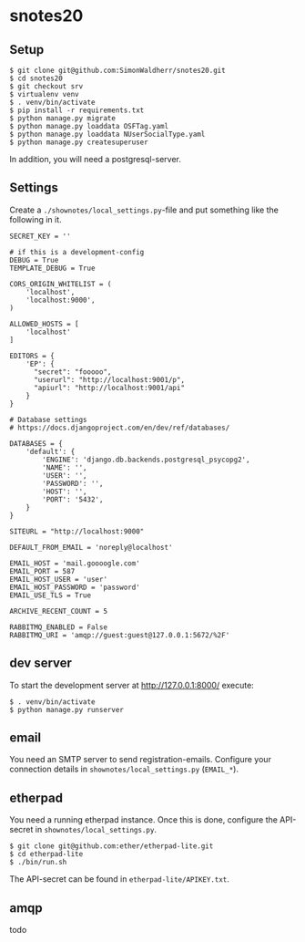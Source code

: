 # snotes20

## Setup
```
$ git clone git@github.com:SimonWaldherr/snotes20.git
$ cd snotes20
$ git checkout srv
$ virtualenv venv
$ . venv/bin/activate
$ pip install -r requirements.txt
$ python manage.py migrate
$ python manage.py loaddata OSFTag.yaml
$ python manage.py loaddata NUserSocialType.yaml
$ python manage.py createsuperuser
```

In addition, you will need a postgresql-server.

## Settings
Create a `./shownotes/local_settings.py`-file and put something like the following in it.
```
SECRET_KEY = ''

# if this is a development-config
DEBUG = True
TEMPLATE_DEBUG = True

CORS_ORIGIN_WHITELIST = (
    'localhost',
    'localhost:9000',
)

ALLOWED_HOSTS = [
    'localhost'
]

EDITORS = {
    'EP': {
      "secret": "fooooo",
      "userurl": "http://localhost:9001/p",
      "apiurl": "http://localhost:9001/api"
    }
}

# Database settings
# https://docs.djangoproject.com/en/dev/ref/databases/

DATABASES = {
    'default': {
        'ENGINE': 'django.db.backends.postgresql_psycopg2',
        'NAME': '',
        'USER': '',
        'PASSWORD': '',
        'HOST': '',
        'PORT': '5432',
    }
}

SITEURL = "http://localhost:9000"

DEFAULT_FROM_EMAIL = 'noreply@localhost'

EMAIL_HOST = 'mail.goooogle.com'
EMAIL_PORT = 587
EMAIL_HOST_USER = 'user'
EMAIL_HOST_PASSWORD = 'password'
EMAIL_USE_TLS = True

ARCHIVE_RECENT_COUNT = 5

RABBITMQ_ENABLED = False
RABBITMQ_URI = 'amqp://guest:guest@127.0.0.1:5672/%2F'
```

## dev server
To start the development server at http://127.0.0.1:8000/ execute:
```
$ . venv/bin/activate
$ python manage.py runserver
```

## email
You need an SMTP server to send registration-emails. Configure your connection details in `shownotes/local_settings.py` (`EMAIL_*`).

## etherpad
You need a running etherpad instance. Once this is done, configure the API-secret in `shownotes/local_settings.py`.

```
$ git clone git@github.com:ether/etherpad-lite.git
$ cd etherpad-lite
$ ./bin/run.sh
```

The API-secret can be found in `etherpad-lite/APIKEY.txt`.

## amqp
todo
